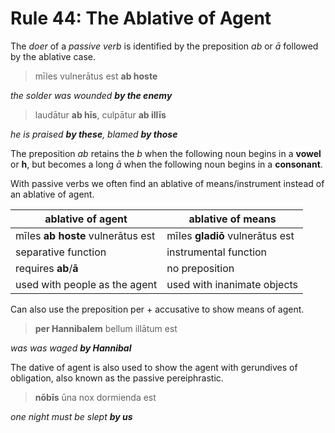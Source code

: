 # Rule 44: The Ablative of Agent

The _doer_ of a _passive verb_ is identified by the preposition _ab_ or _ā_ followed by the ablative case.

> mīles vulnerātus est **ab hoste**

_the solder was wounded **by the enemy**_

> laudātur **ab hīs**, culpātur **ab illīs**

_he is praised **by these**, blamed **by those**_

The preposition _ab_ retains the _b_ when the following noun begins in a **vowel** or **h**, but becomes a long _ā_ when the following noun begins in a **consonant**.

With passive verbs we often find an ablative of means/instrument instead of an ablative of agent.  

| ablative of agent | ablative of means |
| --- | --- |
| mīles **ab hoste** vulnerātus est | mīles **gladiō** vulnerātus est |
| separative function | instrumental function |
| requires **ab**/**ā** | no preposition |
| used with people as the agent | used with inanimate objects |

Can also use the preposition per + accusative to show means of agent.

> **per Hannibalem** bellum illātum est

_was was waged **by Hannibal**_

The dative of agent is also used to show the agent with gerundives of obligation, also known as the passive pereiphrastic.

> **nōbīs** ūna nox dormienda est

_one night must be slept **by us**_